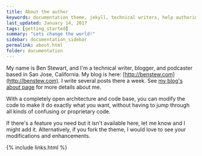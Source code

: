 ```yaml
---
title: About the author
keywords: documentation theme, jekyll, technical writers, help authoring tools, hat replacements
last_updated: January 14, 2017
tags: [getting_started]
summary: "Lets change the world!"
sidebar: documentation_sidebar
permalink: about.html
folder: documentation
---
```


My name is Ben Stewart, and I'm a technical writer, blogger, and podcaster based in San Jose, California. My blog is here: [http://benstew.com](http://benstew.com). I write several posts there a week. See [my blog's about page](http://benstew.com/about/) for more details about me.

With a completely open architecture and code base, you can modify the code to make it do exactly what you want, without having to jump through all kinds of confusing or proprietary code.

If there's a feature you need but it isn't available here, let me know and I might add it. Alternatively, if you fork the theme, I would love to see your modifications and enhancements.

{% include links.html %}

